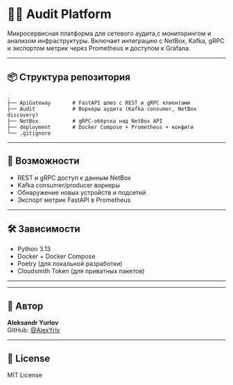 # 🕵️‍♂️ Audit Platform

Микросервисная платформа для сетевого аудита,c мониторингом и анализом инфраструктуры. Включает интеграцию с NetBox, Kafka, gRPC и экспортом метрик через Prometheus и доступом к Grafana.

---

## 📦 Структура репозитория

```
.
├── ApiGateway       # FastAPI шлюз с REST и gRPC клиентами
├── Audit            # Воркеры аудита (Kafka consumer, NetBox discovery)
├── NetBox           # gRPC-обёртка над NetBox API
├── deployment       # Docker Compose + Prometheus + конфиги
└── .gitignore
```
---

## 🧠 Возможности

- REST и gRPC доступ к данным NetBox
- Kafka consumer/producer воркеры
- Обнаружение новых устройств и подсетей
- Экспорт метрик FastAPI в Prometheus

---


## 🛠 Зависимости

- Python 3.13
- Docker + Docker Compose
- Poetry (для локальной разработки)
- Cloudsmith Token (для приватных пакетов)

---
---

## 📍 Автор

**Aleksandr Yurlov**  
GitHub: [@AlexYrlv](https://github.com/AlexYrlv)

---

## 📜 License

MIT License

